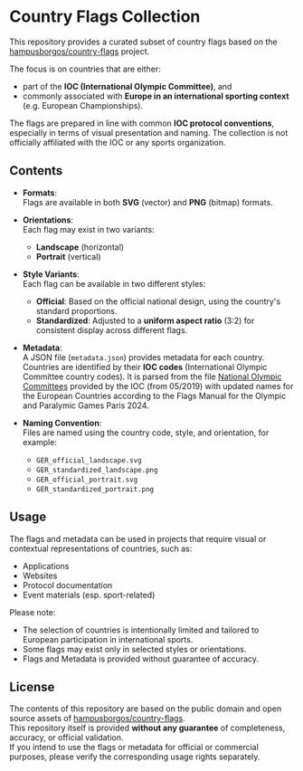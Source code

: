 # Country Flags Collection

This repository provides a curated subset of country flags based on the [hampusborgos/country-flags](https://github.com/hampusborgos/country-flags) project.

The focus is on countries that are either:

- part of the **IOC (International Olympic Committee)**, and
- commonly associated with **Europe in an international sporting context** (e.g. European Championships).

The flags are prepared in line with common **IOC protocol conventions**, especially in terms of visual presentation and naming. The collection is not officially affiliated with the IOC or any sports organization.

## Contents

- **Formats**:  
  Flags are available in both **SVG** (vector) and **PNG** (bitmap) formats.

- **Orientations**:  
  Each flag may exist in two variants:

  - **Landscape** (horizontal)
  - **Portrait** (vertical)

- **Style Variants**:  
  Each flag can be available in two different styles:

  - **Official**: Based on the official national design, using the country's standard proportions.
  - **Standardized**: Adjusted to a **uniform aspect ratio** (3:2) for consistent display across different flags.

- **Metadata**:  
  A JSON file (`metadata.json`) provides metadata for each country. Countries are identified by their **IOC codes** (International Olympic Committee country codes). It is parsed from the file [National Olympic Committees](https://stillmed.olympic.org/media/Document%20Library/OlympicOrg/Documents/National-Olympic-Committees/List-of-National-Olympic-Committees-in-IOC-Protocol-Order.pdf) provided by the IOC (from 05/2019) with updated names for the European Countries according to the Flags Manual for the Olympic and Paralymic Games Paris 2024.

- **Naming Convention**:  
  Files are named using the country code, style, and orientation, for example:
  - `GER_official_landscape.svg`
  - `GER_standardized_landscape.png`
  - `GER_official_portrait.svg`
  - `GER_standardized_portrait.png`

## Usage

The flags and metadata can be used in projects that require visual or contextual representations of countries, such as:

- Applications
- Websites
- Protocol documentation
- Event materials (esp. sport-related)

Please note:

- The selection of countries is intentionally limited and tailored to European participation in international sports.
- Some flags may exist only in selected styles or orientations.
- Flags and Metadata is provided without guarantee of accuracy.

## License

The contents of this repository are based on the public domain and open source assets of [hampusborgos/country-flags](https://github.com/hampusborgos/country-flags).  
This repository itself is provided **without any guarantee** of completeness, accuracy, or official validation.  
If you intend to use the flags or metadata for official or commercial purposes, please verify the corresponding usage rights separately.
